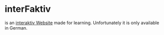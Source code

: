 # interFaktiv
is an [interaktiv Website](https://interfaktiv.acdn.dev/) made for learning. Unfortunately it is only available in German.
